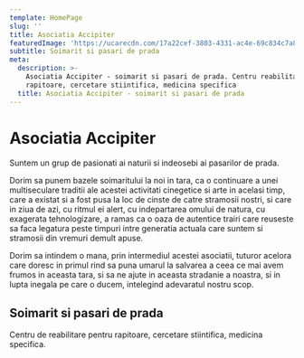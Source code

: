 ```yaml
---
template: HomePage
slug: ''
title: Asociatia Accipiter
featuredImage: 'https://ucarecdn.com/17a22cef-3803-4331-ac4e-69c834c7a898/'
subtitle: Soimarit si pasari de prada
meta:
  description: >-
    Asociatia Accipiter - soimarit si pasari de prada. Centru reabilitare pentru
    rapitoare, cercetare stiintifica, medicina specifica
  title: Asociatia Accipiter - soimarit si pasari de prada
---
```

# Asociatia Accipiter
   Suntem un grup de pasionati ai naturii si indeosebi ai pasarilor de prada.

   Dorim sa punem bazele soimaritului la noi in tara, ca o continuare a unei multiseculare traditii ale acestei activitati cinegetice si arte in acelasi timp, care a existat si a fost pusa la loc de cinste de catre stramosii nostri, si care in ziua de azi, cu ritmul ei alert, cu indepartarea omului de natura, cu exagerata tehnologizare, a ramas ca o oaza de autentice trairi care reuseste sa faca legatura peste timpuri intre generatia actuala care suntem si stramosii din vremuri demult apuse.

   Dorim sa intindem o mana, prin intermediul acestei asociatii, tuturor acelora care doresc in primul rind sa puna umarul la salvarea a ceea ce mai avem frumos in aceasta tara, si sa ne ajute in aceasta stradanie a noastra, si in lupta inegala pe care o ducem, intelegind adevaratul nostru scop.

## Soimarit si pasari de prada
Centru de reabilitare pentru rapitoare, cercetare stiintifica, medicina specifica.

